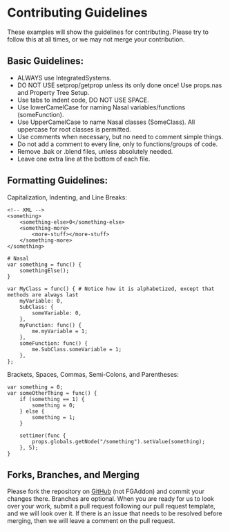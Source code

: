 # Contributing Guidelines

These examples will show the guidelines for contributing. Please try to follow this at all times, or we may not merge your contribution.

## Basic Guidelines:
- ALWAYS use IntegratedSystems.
- DO NOT USE setprop/getprop unless its only done once! Use props.nas and Property Tree Setup.
- Use tabs to indent code, DO NOT USE SPACE.
- Use lowerCamelCase for naming Nasal variables/functions (someFunction).
- Use UpperCamelCase to name Nasal classes (SomeClass). All uppercase for root classes is permitted.
- Use comments when necessary, but no need to comment simple things.
- Do not add a comment to every line, only to functions/groups of code.
- Remove .bak or .blend files, unless absolutely needed.
- Leave one extra line at the bottom of each file.

## Formatting Guidelines:
Capitalization, Indenting, and Line Breaks:
```
<!-- XML -->
<something>
	<something-else>0</something-else>
	<something-more>
		<more-stuff></more-stuff>
	</something-more>
</something>
```

```
# Nasal
var something = func() {
	somethingElse();
}

var MyClass = func() { # Notice how it is alphabetized, except that methods are always last
	myVariable: 0,
	SubClass: {
		someVariable: 0,
	},
	myFunction: func() {
		me.myVariable = 1;
	},
	someFunction: func() {
		me.SubClass.someVariable = 1;
	},
};

```
Brackets, Spaces, Commas, Semi-Colons, and Parentheses:
```
var something = 0;
var someOtherThing = func() {
	if (something == 1) {
		something = 0;
	} else {
		something = 1;
	}
	
	settimer(func {
		props.globals.getNode("/something").setValue(something);
	}, 5);
}
```

## Forks, Branches, and Merging
Please fork the repository on [GitHub](https://github.com/Octal450/MD-11) (not FGAddon) and commit your changes there. Branches are optional. When you are ready for us to look over your work, submit a pull request following our pull request template, and we will look over it. If there is an issue that needs to be resolved before merging, then we will leave a comment on the pull request.
